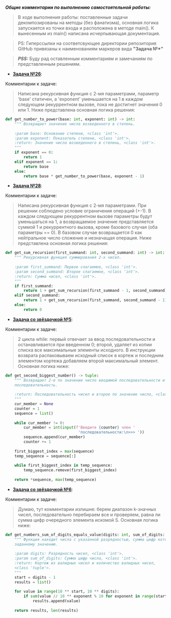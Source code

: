 ***Общие комментарии по выполнению самостоятельной работы:***
> В ходе выполнения работы: поставленные задачи декомпозированы на методы (без фанатизма), основная логика запускается из точки входа и расположена в методе main(). К вынесенным из main() написана исчерпывающая документация.

> PS: Гиперссылки на соответсвующее директории репозитория GitHub привязаны к наименованиям маркеров вида **"Задача №*"**

> ***PSS:*** Буду рад оставленным комментариям и замечаниям по представленным решениям.

- [**Задача №26**](https://github.com/AllIWantIsNotAvailable/GeekBrains_IntroductionToPython/blob/main/seminars/Sem05_RecursionAndAlgorithms/HomeWork/Task26.py):

Комментарии к задаче:
> Написана рекурсивная функция с 2-мя параметрами, параметр 'base' статичен, а 'exponent' уменьшается на 1 в каждом следующем рекуррентном вызове, пока не достигнет значения 0 или 1.
> Ниже представлена основная логика решения:

```Python
def get_number_to_power(base: int, exponent: int) -> int:  
    """ Возвращает значение числа возведенного в степень.  
  
    :param base: Основание степени, <class 'int'>.
    :param exponent: Показатель степени, <class 'int'>.
    :return: Значение числа возведенного в степень, <class 'int'>.  
    """
	if exponent == 0:  
        return 1  
    elif exponent == 1:  
        return base  
    else:  
        return base * get_number_to_power(base, exponent - 1)
```


- [**Задача №28**](https://github.com/AllIWantIsNotAvailable/GeekBrains_IntroductionToPython/blob/main/seminars/Sem05_RecursionAndAlgorithms/HomeWork/Task28.py):

Комментарии к задаче:
> Написана рекурсивная функция с 2-мя параметрами. При решении соблюдено условие ограничения операций (+-1).
> В каждом следующем рекуррентном вызове параметры будут уменьшаться на 1, а возвращаемое значение представляется суммой 1 и рекуррентного вызова, кроме базового случая (оба параметры == 0). В базовом случае возвращается 0 как нейтральное число сложение и незначащая операция.
> Ниже представлена основная логика решения:

```Python
def get_sum_recursion(first_summand: int, second_summand: int) -> int:  
    """ Рекурсивная функция суммирования 2-х чисел.  
  
    :param first_summand: Первое слагаемое, <class 'int'>.
	:param second_summand: Второе слагаемое, <class 'int'>.
	:return: Сумма чисел, <class 'int'>.  
    """
	if first_summand:  
        return 1 + get_sum_recursion(first_summand - 1, second_summand)  
    elif second_summand:  
        return 1 + get_sum_recursion(first_summand, second_summand - 1)  
    else:  
        return 0
```


- [**Задача со звёздочкой №5**](https://github.com/AllIWantIsNotAvailable/GeekBrains_IntroductionToPython/blob/main/seminars/Sem05_RecursionAndAlgorithms/HomeWork/TaskStar05.py):

Комментарии к задаче:
> 2 цикла while: первый отвечает за ввод последовательности и останавливается при введенном 0; второй, удаляет из копии списка все максимальные элементы исходного.
> В инструкции возврата распаковываем исходный список в кортеж и последним элементом кортежа добавляем второй максимальный элемент.
> Основная логика ниже:

```Python
def get_second_biggest_number() -> tuple:  
    """ Возвращает 2-е по значение число вводимой последовательности и саму 
    последовательность.  
  
    :return: Последовательность чисел и второе по значение число, <class 'tuple'>  
    """
    cur_member = None  
    counter = 1  
    sequence = list()
      
    while cur_member != 0:  
        cur_member = int(input(f'Введите {counter} член '
						        'последовательности:\n>>> '))  
        sequence.append(cur_member)  
        counter += 1  
  
    first_biggest_index = max(sequence)  
    temp_sequence = sequence[:]
      
    while first_biggest_index in temp_sequence:  
        temp_sequence.remove(first_biggest_index)  
  
    return *sequence, max(temp_sequence)
```


- [**Задача со звёздочкой №6**](https://github.com/AllIWantIsNotAvailable/GeekBrains_IntroductionToPython/blob/main/seminars/Sem05_RecursionAndAlgorithms/HomeWork/TaskStar06.py):

Комментарии к задаче:
> Думаю, тут комментарии излишне: берем диапазон k-значных чисел, последовательно перебираем все и проверяем, равна ли сумма цифр очередного элемента искомой S.
> Основная логика ниже:

```Python
def get_numbers_sum_of_digits_equals_value(digits: int, sum_of_digits: int) -> tuple:  
    """ Функция находит числа с указанной разрядностью, сумма цифр которого равна 
    заданному значению.  
  
    :param digits: Разрядность чисел, <class 'int'>.
	:param sum_of_digits: Сумма цифр числа, <class 'int'>.
	:return: Кортеж из валидных чисел и количество валидных чисел,
	<class 'tuple'>.  
    """
	start = digits - 1  
    results = list()
      
    for value in range(10 ** start, 10 ** digits):  
        if sum(value // 10 ** exponent % 10 for exponent in range(start, -1, -1)) == sum_of_digits:  
            results.append(value)
	
    return results, len(results)
```

